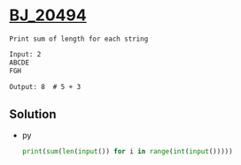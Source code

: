 # [BJ_20494](https://acmicpc.net/problem/20494)

```en
Print sum of length for each string
```

```txt
Input: 2
ABCDE
FGH

Output: 8  # 5 + 3
```

## Solution

* py

  ```py
  print(sum(len(input()) for i in range(int(input()))))
  ```
